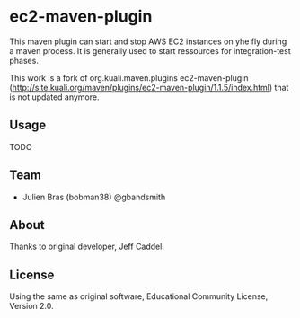 # ec2-maven-plugin

This maven plugin can start and stop AWS EC2 instances on yhe fly during a maven process. It is generally used to start ressources for integration-test phases.

This work is a fork of org.kuali.maven.plugins ec2-maven-plugin (http://site.kuali.org/maven/plugins/ec2-maven-plugin/1.1.5/index.html) that is not updated anymore.

## Usage

TODO

## Team

* Julien Bras (bobman38) @gbandsmith

## About

Thanks to original developer, Jeff Caddel.

## License

Using the same as original software, Educational Community License, Version 2.0.